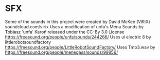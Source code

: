 # SFX
Some of the sounds in this project were created by David McKee (ViRiX) soundcloud.com/virix
Uses a modification of unfa's Menu Sounds by Tobiasz 'unfa' Karoń released under the CC-By 3.0 License https://freesound.org/people/unfa/sounds/244266/
Uses ui electric 8 by littlerobotsoundfactory https://freesound.org/people/LittleRobotSoundFactory/
Uses Tmb3.wav by https://freesound.org/people/menegass/sounds/99856/
